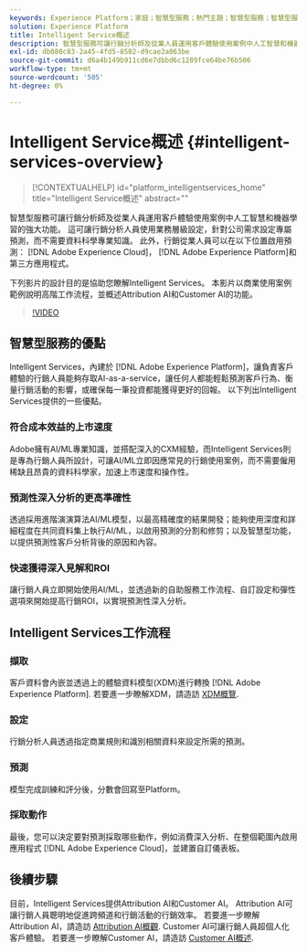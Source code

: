 ```yaml
---
keywords: Experience Platform；家庭；智慧型服務；熱門主題；智慧型服務；智慧型服務
solution: Experience Platform
title: Intelligent Service概述
description: 智慧型服務可讓行銷分析師及從業人員運用客戶體驗使用案例中人工智慧和機器學習的強大功能。 這可讓行銷分析人員使用業務層級設定，針對公司需求設定專屬預測，而不需要資料科學專業知識。 此外，行銷從業人員可以在Adobe Experience Cloud、Adobe Experience Platform和第三方應用程式中啟用預測。
exl-id: db080c83-2a45-4fd5-8502-d9cae2a063be
source-git-commit: d6a4b149b911cd6e7dbbd6c1289fce64be76b506
workflow-type: tm+mt
source-wordcount: '505'
ht-degree: 0%

---
```


# Intelligent Service概述 {#intelligent-services-overview}

>[!CONTEXTUALHELP]
>id="platform_intelligentservices_home"
>title="Intelligent Service概述"
>abstract=""

智慧型服務可讓行銷分析師及從業人員運用客戶體驗使用案例中人工智慧和機器學習的強大功能。 這可讓行銷分析人員使用業務層級設定，針對公司需求設定專屬預測，而不需要資料科學專業知識。 此外，行銷從業人員可以在以下位置啟用預測： [!DNL Adobe Experience Cloud]， [!DNL Adobe Experience Platform]和第三方應用程式。

下列影片的設計目的是協助您瞭解Intelligent Services。 本影片以商業使用案例範例說明高階工作流程，並概述Attribution AI和Customer AI的功能。

>[!VIDEO](https://video.tv.adobe.com/v/32654?learn=on&quality=12)

## 智慧型服務的優點

Intelligent Services，內建於 [!DNL Adobe Experience Platform]，讓負責客戶體驗的行銷人員能夠存取AI-as-a-service，讓任何人都能輕鬆預測客戶行為、衡量行銷活動的影響，或確保每一筆投資都能獲得更好的回報。 以下列出Intelligent Services提供的一些優點。

### 符合成本效益的上市速度

Adobe擁有AI/ML專業知識，並搭配深入的CXM經驗，而Intelligent Services則是專為行銷人員所設計，可讓AI/ML立即因應常見的行銷使用案例，而不需要僱用稀缺且昂貴的資料科學家，加速上市速度和操作性。

### 預測性深入分析的更高準確性

透過採用進階演演算法AI/ML模型，以最高精確度的結果開發；能夠使用深度和詳細程度在共同資料集上執行AI/ML，以啟用預測的分割和修剪；以及智慧型功能，以提供預測性客戶分析背後的原因和內容。

### 快速獲得深入見解和ROI

讓行銷人員立即開始使用AI/ML，並透過新的自助服務工作流程、自訂設定和彈性選項來開始提高行銷ROI，以實現預測性深入分析。

## Intelligent Services工作流程

### 擷取

客戶資料會內嵌並透過上的體驗資料模型(XDM)進行轉換 [!DNL Adobe Experience Platform]. 若要進一步瞭解XDM，請造訪 [XDM概覽](../xdm/home.md).

### 設定

行銷分析人員透過指定商業規則和識別相關資料來設定所需的預測。

### 預測

模型完成訓練和評分後，分數會回寫至Platform。

### 採取動作

最後，您可以決定要對預測採取哪些動作，例如消費深入分析、在整個範圍內啟用應用程式 [!DNL Adobe Experience Cloud]，並建置自訂儀表板。

## 後續步驟

目前，Intelligent Services提供Attribution AI和Customer AI。 Attribution AI可讓行銷人員聰明地促進跨頻道和行銷活動的行銷效率。 若要進一步瞭解Attribution AI，請造訪 [Attribution AI概觀](./attribution-ai/overview.md). Customer AI可讓行銷人員超個人化客戶體驗。 若要進一步瞭解Customer AI，請造訪 [Customer AI概述](./customer-ai/overview.md).
